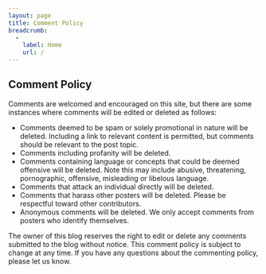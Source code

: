 ```yaml
---
layout: page
title: Comment Policy
breadcrumb:
  -
    label: Home
    url: /
---
```

Comment Policy
--------------

Comments are welcomed and encouraged on this site, but there are some instances where comments will be edited or deleted as follows:

* Comments deemed to be spam or solely promotional in nature will be deleted. Including a link to relevant content is permitted, but comments should be relevant to the post topic.
* Comments including profanity will be deleted.
* Comments containing language or concepts that could be deemed offensive will be deleted. Note this may include abusive, threatening, pornographic, offensive, misleading or libelous language.
* Comments that attack an individual directly will be deleted.
* Comments that harass other posters will be deleted. Please be respectful toward other contributors.
* Anonymous comments will be deleted. We only accept comments from posters who identify themselves.

The owner of this blog reserves the right to edit or delete any comments submitted to the blog without notice. This comment policy is subject to change at any time. If you have any questions about the commenting policy, please let us know.

